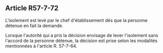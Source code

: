 Article R57-7-72
----
L'isolement est levé par le chef d'établissement dès que la personne détenue en
fait la demande.

Lorsque l'autorité qui a pris la décision envisage de lever l'isolement sans
l'accord de la personne détenue, la décision est prise selon les modalités
mentionnées à l'article R. 57-7-64.
